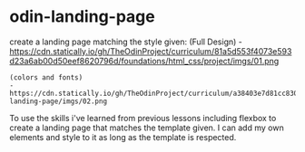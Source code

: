 # odin-landing-page
create a landing page matching the style given:
    (Full Design)
    - https://cdn.statically.io/gh/TheOdinProject/curriculum/81a5d553f4073e593d23a6ab00d50eef8620796d/foundations/html_css/project/imgs/01.png 

    (colors and fonts)
    - https://cdn.statically.io/gh/TheOdinProject/curriculum/a38403e7d81cc8305af16ac48985cfbde87834d6/foundations/html_css/flexbox/project-landing-page/imgs/02.png

To use the skills i've learned from previous lessons including flexbox to create a landing page that matches the template given. I can add my own elements and style to it as long as the template is respected.
